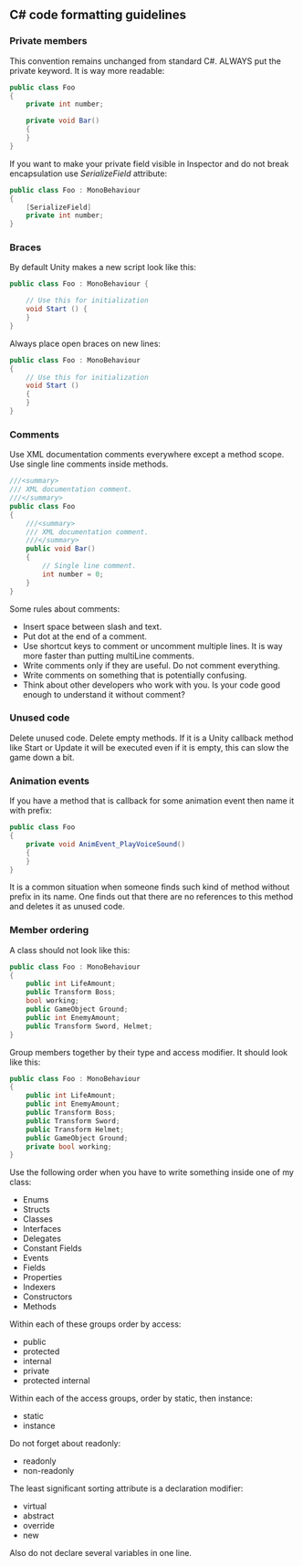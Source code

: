 ## C# code formatting guidelines

### Private members
This convention remains unchanged from standard C#. ALWAYS put the private keyword. It is way more readable:
```cs
public class Foo
{
    private int number;

    private void Bar()
    {
    }
}
```

If you want to make your private field visible in Inspector and do not break encapsulation use *SerializeField* attribute:

```cs
public class Foo : MonoBehaviour
{
    [SerializeField]
    private int number;
}
```

### Braces
By default Unity makes a new script look like this:
```cs
public class Foo : MonoBehaviour {

    // Use this for initialization
    void Start () {
    }
}
```
Always place open braces on new lines:
```cs
public class Foo : MonoBehaviour
{
    // Use this for initialization
    void Start ()
    {	
    }
}
```
### Comments
Use XML documentation comments everywhere except a method scope. Use single line comments inside methods.
```cs
///<summary>
/// XML documentation comment.
///</summary>
public class Foo
{
    ///<summary>
    /// XML documentation comment.
    ///</summary>
    public void Bar()
    {
        // Single line comment.
        int number = 0;
    }
}
```
Some rules about comments:
- Insert space between slash and text.
- Put dot at the end of a comment.
- Use shortcut keys to comment or uncomment multiple lines. It is way more faster than putting multiLine comments.
- Write comments only if they are useful. Do not comment everything.
- Write comments on something that is potentially confusing.
- Think about other developers who work with you. Is your code good enough to understand it without comment?

### Unused code
Delete unused code. Delete empty methods. If it is a Unity callback method like Start or Update it will be executed even if it is empty, this can slow the game down a bit.

### Animation events
If you have a method that is callback for some animation event then name it with prefix:
```cs
public class Foo
{
    private void AnimEvent_PlayVoiceSound()
    {
    }
}
```
It is a common situation when someone finds such kind of method without prefix in its name. One finds out that there are no references to this method and deletes it as unused code.

### Member ordering
A class should not look like this:
```cs
public class Foo : MonoBehaviour
{
    public int LifeAmount;
    public Transform Boss;
    bool working;
    public GameObject Ground;
    public int EnemyAmount;
    public Transform Sword, Helmet;
}
```
Group members together by their type and access modifier.
It should look like this:
```cs
public class Foo : MonoBehaviour
{
    public int LifeAmount;
    public int EnemyAmount;
    public Transform Boss;
    public Transform Sword;
    public Transform Helmet;
    public GameObject Ground;
    private bool working;
}
```
Use the following order when you have to write something inside one of my class:
- Enums
- Structs
- Classes
- Interfaces
- Delegates
- Constant Fields
- Events
- Fields
- Properties
- Indexers
- Constructors
- Methods

Within each of these groups order by access:
- public
- protected
- internal
- private
- protected internal

Within each of the access groups, order by static, then instance:
- static
- instance

Do not forget about readonly: 
- readonly
- non-readonly

The least significant sorting attribute is a declaration modifier:
- virtual
- abstract
- override
- new

Also do not declare several variables in one line.







